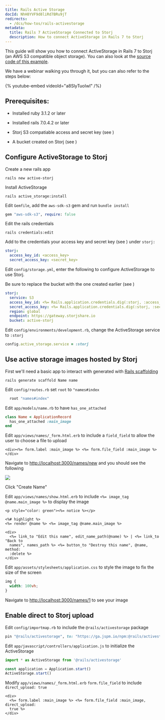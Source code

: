 ```yaml
---
title: Rails Active Storage
docId: NhH8YVF9d8liRd7BRu9jT
redirects:
  - /dcs/how-tos/rails-activestorage
metadata:
  title: Rails 7 ActiveStorage Connected to Storj
  description: How to connect ActiveStorage in Rails 7 to Storj
---
```


This guide will show you how to connect ActiveStorage in Rails 7 to Storj (an AWS S3 compatible object storage). You can also look at the [source code of this example](https://github.com/amozoss/active-storj).

We have a webinar walking you through it, but you can also refer to the steps below:

{% youtube-embed videoId="a8SlyTuoIwI" /%}

## Prerequisites:

- Installed ruby 3.1.2 or later&#x20;

- Installed rails 7.0.4.2 or later

- Storj S3 compatiable access and secret key (see [](docId:AsyYcUJFbO1JI8-Tu8tW3))&#x20;

- A bucket created on Storj (see [](docId:pxdnqsVDjCLZgeEXt2S6x))

## Configure ActiveStorage to Storj

Create a new rails app

```shell
rails new active-storj
```

Install ActiveStorage

```shell
rails active_storage:install
```

Edit `Gemfile`, add the `aws-sdk-s3` gem and run `bundle install`&#x20;

```ruby
gem "aws-sdk-s3", require: false
```

Edit the rails credentials

```shell
rails credentials:edit
```

Add to the credentials your access key and secret key (see [](docId:AsyYcUJFbO1JI8-Tu8tW3)) under `storj:`&#x20;

```yaml
storj:
  access_key_id: <access_key>
  secret_access_key: <secret_key>
```

Edit `config/storage.yml`, enter the following to configure ActiveStorage to use Storj.&#x20;

Be sure to replace the bucket with the one created earlier (see [](docId:pxdnqsVDjCLZgeEXt2S6x))

```yaml
storj:
  service: S3
  access_key_id: <%= Rails.application.credentials.dig(:storj, :access_key_id) %>
  secret_access_key: <%= Rails.application.credentials.dig(:storj, :secret_access_key) %>
  region: global
  endpoint: https://gateway.storjshare.io
  bucket: active-storj
```

Edit `config/environments/development.rb`, change the ActiveStorage service to `:storj` &#x20;

```ruby
config.active_storage.service = :storj
```

## Use active storage images hosted by Storj

First we'll need a basic app to interact with generated with [Rails scaffolding](https://guides.rubyonrails.org/v3.2/getting_started.html#getting-up-and-running-quickly-with-scaffolding)

```shell
rails generate scaffold Name name
```

Edit `config/routes.rb` set `root` to `"names#index`&#x20;

```ruby
  root "names#index"
```

Edit `app/models/name.rb` to have `has_one_attached`&#x20;

```ruby
class Name < ApplicationRecord
  has_one_attached :main_image
end
```

Edit `app/views/names/_form.html.erb` to include a `field_field` to allow the user to choose a file to upload

```erb
<div><%= form.label :main_image %> <%= form.file_field :main_image %></div>
```

Navigate to <http://localhost:3000/names/new> and you should see the following

![](https://link.storjshare.io/raw/jua7rls6hkx5556qfcmhrqed2tfa/docs/images/exMR-EZ3OKl8eokEZk-Ox_screenshot-2023-02-02-at-41007-pm.png)

Click "Create Name"&#x20;

Edit `app/views/names/show.html.erb` to include `<%= image_tag @name.main_image %>` to display the image

```erb
<p style="color: green"><%= notice %></p>

<%# highlight %>
<%= render @name %> <%= image_tag @name.main_image %>

<div>
  <%= link_to "Edit this name", edit_name_path(@name) %> | <%= link_to "Back to
  names", names_path %> <%= button_to "Destroy this name", @name, method:
  :delete %>
</div>
```

Edit `app/assets/stylesheets/application.css` to style the image to fix the size of the screen

```css
img {
  width: 100vh;
}
```

Navigate to <http://localhost:3000/names/1> to see your image

## Enable direct to Storj upload

Edit `config/importmap.rb` to include the `@rails/activestorage` package

```ruby
pin "@rails/activestorage", to: "https://ga.jspm.io/npm:@rails/activestorage@7.0.4/app/assets/javascripts/activestorage.esm.js"
```

Edit `app/javascript/controllers/application.js` to initialize the ActiveStorage

```javascript
import * as ActiveStorage from '@rails/activestorage'

const application = Application.start()
ActiveStorage.start()
```

Modify `app/views/names/_form.html.erb` `form.file_field` to include `direct_upload: true`&#x20;

```erb
<div>
  <%= form.label :main_image %> <%= form.file_field :main_image, direct_upload:
  true %>
</div>
```
